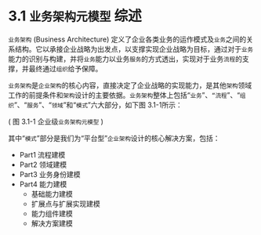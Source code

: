 # 3.1 `业务架构元模型` 综述

`业务架构` (Business Architecture) 定义了企业各类业务的运作模式及`业务`之间的关系结构。它以承接企业战略为出发点，以支撑实现企业战略为目标，通过对于`业务`能力的识别与构建，并将`业务`能力以业务`服务`的方式透出，实现对于业务`流程`的支撑，并最终通过`组织`给予保障。

`业务架构`是`企业架构`的核心内容，直接决定了企业战略的实现能力，是其他`架构`领域工作的前提条件和`架构`设计的主要依据。`业务架构`整体上包括“`业务`”、`“流程`”、“`组织`”、“`服务`”、“`领域`”和“`模式`”六大部分，如下图 3.1-1所示：

 ( 图 3.1-1 企业级`业务架构元模型` )

 其中“`模式`”部分是我们为“平台型”`企业架构`设计的核心解决方案，包括：

* Part1 流程建模
* Part2 领域建模
* Part3 业务身份建模
* Part4 能力建模
  * 基础能力建模
  * 扩展点与扩展实现建模
  * 能力组件建模
  * 解决方案建模